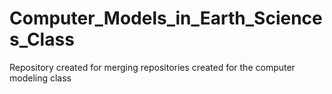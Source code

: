 # Computer_Models_in_Earth_Sciences_Class
Repository created for merging repositories created for the computer modeling class
